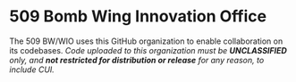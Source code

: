 # 509 Bomb Wing Innovation Office

The 509 BW/WIO uses this GitHub organization to enable collaboration on its codebases.  *Code uploaded to this organization must be **UNCLASSIFIED** only, and **not restricted for distribution or release** for any reason, to include CUI.*
